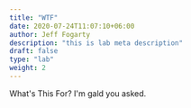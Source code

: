 ```yaml
---
title: "WTF"
date: 2020-07-24T11:07:10+06:00
author: Jeff Fogarty
description: "this is lab meta description"
draft: false
type: "lab"
weight: 2
---
```


What's This For?  I'm gald you asked.  